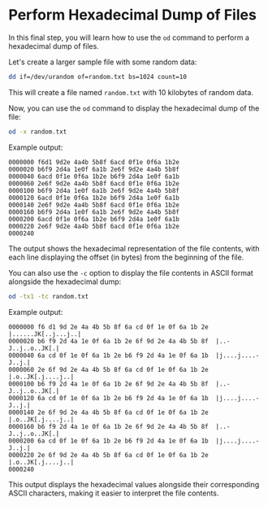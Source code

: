 # Perform Hexadecimal Dump of Files

In this final step, you will learn how to use the `od` command to perform a hexadecimal dump of files.

Let's create a larger sample file with some random data:

```bash
dd if=/dev/urandom of=random.txt bs=1024 count=10
```

This will create a file named `random.txt` with 10 kilobytes of random data.

Now, you can use the `od` command to display the hexadecimal dump of the file:

```bash
od -x random.txt
```

Example output:

```
0000000 f6d1 9d2e 4a4b 5b8f 6acd 0f1e 0f6a 1b2e
0000020 b6f9 2d4a 1e0f 6a1b 2e6f 9d2e 4a4b 5b8f
0000040 6acd 0f1e 0f6a 1b2e b6f9 2d4a 1e0f 6a1b
0000060 2e6f 9d2e 4a4b 5b8f 6acd 0f1e 0f6a 1b2e
0000100 b6f9 2d4a 1e0f 6a1b 2e6f 9d2e 4a4b 5b8f
0000120 6acd 0f1e 0f6a 1b2e b6f9 2d4a 1e0f 6a1b
0000140 2e6f 9d2e 4a4b 5b8f 6acd 0f1e 0f6a 1b2e
0000160 b6f9 2d4a 1e0f 6a1b 2e6f 9d2e 4a4b 5b8f
0000200 6acd 0f1e 0f6a 1b2e b6f9 2d4a 1e0f 6a1b
0000220 2e6f 9d2e 4a4b 5b8f 6acd 0f1e 0f6a 1b2e
0000240
```

The output shows the hexadecimal representation of the file contents, with each line displaying the offset (in bytes) from the beginning of the file.

You can also use the `-c` option to display the file contents in ASCII format alongside the hexadecimal dump:

```bash
od -tx1 -tc random.txt
```

Example output:

```
0000000 f6 d1 9d 2e 4a 4b 5b 8f 6a cd 0f 1e 0f 6a 1b 2e  |......JK[..j...j..|
0000020 b6 f9 2d 4a 1e 0f 6a 1b 2e 6f 9d 2e 4a 4b 5b 8f  |..-J..j..o..JK[.|
0000040 6a cd 0f 1e 0f 6a 1b 2e b6 f9 2d 4a 1e 0f 6a 1b  |j....j....-J..j.|
0000060 2e 6f 9d 2e 4a 4b 5b 8f 6a cd 0f 1e 0f 6a 1b 2e  |.o..JK[.j....j..|
0000100 b6 f9 2d 4a 1e 0f 6a 1b 2e 6f 9d 2e 4a 4b 5b 8f  |..-J..j..o..JK[.|
0000120 6a cd 0f 1e 0f 6a 1b 2e b6 f9 2d 4a 1e 0f 6a 1b  |j....j....-J..j.|
0000140 2e 6f 9d 2e 4a 4b 5b 8f 6a cd 0f 1e 0f 6a 1b 2e  |.o..JK[.j....j..|
0000160 b6 f9 2d 4a 1e 0f 6a 1b 2e 6f 9d 2e 4a 4b 5b 8f  |..-J..j..o..JK[.|
0000200 6a cd 0f 1e 0f 6a 1b 2e b6 f9 2d 4a 1e 0f 6a 1b  |j....j....-J..j.|
0000220 2e 6f 9d 2e 4a 4b 5b 8f 6a cd 0f 1e 0f 6a 1b 2e  |.o..JK[.j....j..|
0000240
```

This output displays the hexadecimal values alongside their corresponding ASCII characters, making it easier to interpret the file contents.
